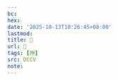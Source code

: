 ```yaml
---
bc:
hex:
date: '2025-10-13T10:26:45+08:00'
lastmod:
title: 􀄅
url: 􀄅
tags: [掙]
src: DCCV
note:
---
```

